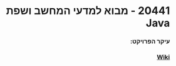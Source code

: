 <div dir="rtl">

# 20441 - מבוא למדעי המחשב ושפת Java

### עיקר הפרויקט:
### <a href="https://github.com/BuStRaMa/OpenU-IntroToJava/wiki"> Wiki </a>

</div>
